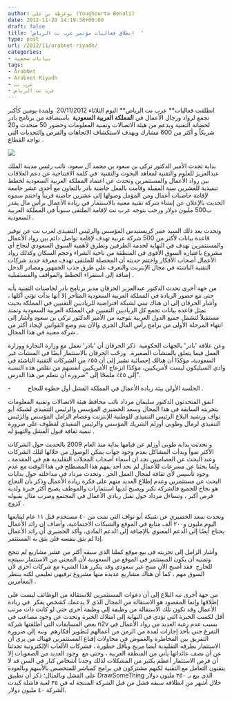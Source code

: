 ```yaml
---
author: يوغرطة بن علي (Youghourta Benali)
date: 2012-11-20 14:19:38+00:00
draft: false
title: 'انطلاق فعاليات مؤتمر عرب نت الرياض  '
type: post
url: /2012/11/arabnet-riyadh/
categories:
- بيانات صحفية
tags:
- ArabNet
- Arabnet Riyadh
- عرب نت
- عرب نت الرياض
---
```


انطلقت فعاليات** عرب نت الرياض** اليوم الثلاثاء 20/11/2012  ولمدة يومين كأكبر تجمع لرواد ورجال الأعمال في **المملكة العربية السعودية**  باستضافة من برنامج بادر لحضانة التقنية وبدعم من هيئة الاتصالات وتقنية المعلومات وحضور 50 متحدث و20 شريكاً و أكثر من 600 مشارك ويهدف لاستكشاف الاتجاهات والفرص والتحديات التي تواجه القطاع .




[![](http://www.it-scoop.com/wp-content/uploads/2012/11/arabnet-Riyadh-1024x682.jpg)
](http://www.it-scoop.com/wp-content/uploads/2012/11/arabnet-Riyadh.jpg)




بداية تحدث الأمير الدكتور تركي بن سعود بن محمد آل سعود، نائب رئيس مدينة الملك عبدالعزيز للعلوم والتقنية لمعاهد البحوث والتقنية  في كلمة الافتتاحية عن دعم العلاقات بين رواد الأعمال والمستثمرين وتحدث عن اعتماد المملكة العربية السعودية لخطط تنفيذية للعشرين سنة المقبلة وقامت بالفعل حاضنة بادر بالتعاون مع أحدى عشر جامعة لإقامة حاضنات أعمال ومن المؤمل وصولها إلى عشرين حاضنة قريباً واختتم سموه الحديث بالإعلان عن إنشاء شركة تقنية معنية بالاستثمار في ريادة الأعمال برأس مال يقدر ب500 مليون دولار ورحب بتوجه عرب نت لإقامة الملتقى سنوياً في المملكة العربية السعودية .




وتحدث بعد ذلك السيد عمر كريستيدس المؤسس والرئيس التنفيذي لعرب نت عن توفير قاعدة بيانات لأكثر من 500 شركة عربية تهدف لإقامة تواصل دائم بين رواد الأعمال والمستثمرين تهدف في النهاية لخدمة الطرفين وتطرق لأهمية السوق السعودي لنجاح أي مشروع باعتباره السوق الأقوى في المنطقة من ناحية الشراء وحجم السكان وكذلك رواد الأعمال أصحاب الأفكار واختتم حديثه أن المحصلة للملتقى تهدف معرفة جديد شركات التقنية الناشئة في مجال الإنترنت والتعرف على طرق جذب الجمهور ومصادر الدخل إضافة إلى استقراء الخطط والمواقف والمستقبلية .




من جهة أخرى تحدث الدكتور عبدالعزيز الحرقان مدير برنامج بادر لحاضنات التقنية بأنه حتى مع حضور الريادة في المملكة العربية السعودية المتأخر إلا أنها بدأت تؤتي أكلها ، وأشار الحرقان إلى ان هناك تبني لشبكة افتراضية للرياديين التقنيين في المملكة بحيث تمثل قاعدة بيانات تجمع كل الرياديين التقنيين في المملكة العربية السعودية وتمتد مستقبلاً لتشمل جميع الدول العربية بتوجيه من الأمير الدكتور تركي بن سعود وأشار إلى انتهاء المرحلة الأولى من برامج رأس المال الجري والآن يتم وضع القوانين لإيجاد أكثر من شركة معنية في هذا المجال .




وعن علاقة 'بادر' بالجهات الحكومية  ذكر الحرقان أن 'بادر' تعمل مع وزارة التجارة ووزارة العمل فيما يتعلق بالمنشآت الصغيرة.  ورحّب الحرقان بالاستثمار أيضًا في المنشآت غير السعودية، مؤكدًا أن هنالك إحصائية تشير إلى أن ٥٥٪ من الشركات التقنية الناشئة في وادي السيليكون ليست لأمريكيين، مؤكدًا انزعاج الأمريكيين أنفسهم من تقلص هذه النسبة إلى ٤٥٪ ملمحًا إلى "ضرورة أن نتعلم من هذا الدرس".




-          الجلسة الأولى بيئة ريادة الأعمال في المملكة الفشل أول خطوة للنجاح .




اتفق المتحدثون الدكتور سليمان مرداد نائب محافظ هيئة الاتصالات وتقنية المعلومات بتجربته السابقة في هذا المجال وسعد الخضيري المؤسس والرئيس التنفيذي لشبكة أبو نواف ورشيد البلاغ الرئيس التنفيذي للوطنية للإنترنت وعصام الزامل المؤسس والرئيس التنفيذي لرمال وطوبى أوزلم الشريك المؤسس والرئيس التنفيذي لقطوف على ضرورة تنمية ثقافة قبول الفشل والتهيؤ له .




و تحدثت بداية طوبى أوزلم عن قيامها بداية منذ العام 2009 بالحديث حول الشركات الأكثر نمواً وبدأت المشاكل بعدم وجود جهات يمكن الوصول من خلالها لتلك الشركات وعند البحث عن العصاميين نجد ان أسماء أصحاب المحلات التقليدية هم في المقدمة ، ولما بحثنا عن مسرعات للأعمال لم نجد أحد يفهم هذا المصطلح في هذا الوقت مع عدم وجود تأسيس لأي ثقافة لمجال العمل الحر . وتحدث مرداد في مداخلته حول بدايات البحث عن مستثمرين وعدم إطلاع العديد منهم على فكرة ريادة الأعمال وذكر بأن النجاح هو نجاح للجميع فالشركة تكبر ويصبح لديها استثمارات والموظف يصبح أكثر خبرة ولدية فرص أكبر ، وتساءل مرداد حول تقبل ريادي الأعمال في المجتمع وضرب مثال بقبوله كزوج .




وتحدث سعد الخضيري عن شبكة أبو نواف التي نمت من ٤٠ مستخدم قبل ١١ عام ليتابعها اليوم مليون و٢٠٠ ألف متابع في الموقع والشبكات الاجتماعية، وأضاف إن رائد الأعمال يحتاج أيضًا إلى الدعم المعنوي بالإضافة إلى الدعم المادي، وأكد الخضيري أن رائد الأعمال إذا لم يثق بنفسه فلن يثق به المستثمر.




وأشار الزامل إلى تجربته في بيع موقع كملنا الذي سبقه أكثر من عشر مشاريع لم تنجح وتمنيه أن يكون المستثمر في الموقع من السعودية لأن المجني من الاستثمار سيتجه للخارج  فقد أصبح الآن منتج غير سعودي وقد يتكرر هذا الشيء مع شركات أخرى لأن السوق مهم ، كما أن هناك مشاريع عديدة منها مشروع ترفيهي تعليمي لكنه ينتظر المغامرين .




من جهة أخرى نبه البلاع إلى أن دعوات المستثمرين للاستقالة من الوظائف ليست على إطلاقها وإنما المقصود هو الاستقالة من المجال الذي لا يدعمك كشخص يفكر  في ريادة الأعمال وقد تكون تلك الاستقالة من وظيفة إلى وظيفة أخرى حتى لو كانت ذات مرتب أقل لكسب الخبرة التي تؤدي في النهاية إلى امتلاك الخبرة وتحدث عن وجود مصاعب في بعض المسابقات التي أطلقتها شركة n2v بسبب عدم رغبة العديد من رواد الأعمال في التفرغ حتى بأخذ إجازات لمدة من الزمن من أعمالهم لتطوير أفكارهم  ونبه إلى ضرورة التفريق بين المخاطرة والغموض في محاولات إقناع المستثمرين فهناك من يرى أن الاستثمار بطرقه التقليدية ايضا مربح وبأقل خطورة ، فشركات الألعاب الإلكترونية تحدثنا عن أن نصف عائداتها يأتي من المنطقة العربية ، وحتى مع  وجود العديد من الصعوبات إلا أن فرص الاستثمار أعظم بكثير من المشكلات لذلك وجدنا أشخاص كبار في السن قد لا يتقنون التعامل مع التقنية لكنهم مشتركون في برامج كمباشر للمتخصص بالأسهم وبالعودة على الفشل وبالمثال؛ ذكر أن تطبيق DrawSomeThing الذي بيع بـ ٢٥٠ مليون دولار خلال أشهر من انطلاقه سبقه فشل من قبل الشركة المنتجة له في ٣٥ لعبة فاشلة كبدت الشركة ٤٠ مليون دولار.
